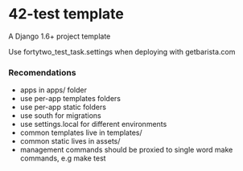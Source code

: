 42-test template
===========================

A Django 1.6+ project template

Use fortytwo_test_task.settings when deploying with getbarista.com

### Recomendations
* apps in apps/ folder
* use per-app templates folders
* use per-app static folders
* use south for migrations
* use settings.local for different environments
* common templates live in templates/
* common static lives in assets/
* management commands should be proxied to single word make commands, e.g make test

